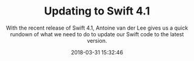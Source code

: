 ---
title: "Updating to Swift 4.1"
subtitle: "With the recent release of Swift 4.1, Antoine van der Lee gives us a quick rundown of what we need to do to update our Swift code to the latest version."
tags: ["swift4.1"]
link: "https://www.avanderlee.com/swift/update-to-swift-4-1"
date: "2018-03-31 15:32:46"
---